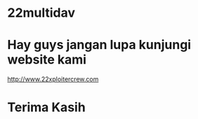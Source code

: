 # 22multidav
# Hay guys jangan lupa kunjungi website kami
  http://www.22xploitercrew.com
# Terima Kasih
